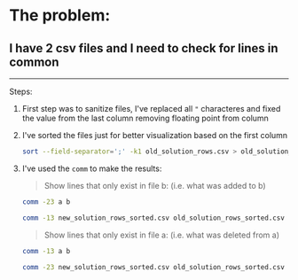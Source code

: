 
# The problem: 

## I have 2 csv files and I need to check for lines in common

---

Steps:

1. First step was to sanitize files, I've replaced all `"` characteres and fixed the value from the last column removing floating point from column 

2. I've sorted the files just for better visualization based on the first column
    ```sh
    sort --field-separator=';' -k1 old_solution_rows.csv > old_solution_rows_sorted.csv
    ```

3. I've used the `comm` to make the results:

    > Show lines that only exist in file b: (i.e. what was added to b)
    ```sh
    comm -23 a b
    ```
    ```sh
    comm -13 new_solution_rows_sorted.csv old_solution_rows_sorted.csv > new_solution_missing_rows.csv
    ``` 

    > Show lines that only exist in file a: (i.e. what was deleted from a)
    ```sh
    comm -13 a b
    ```
    ```sh
    comm -23 new_solution_rows_sorted.csv old_solution_rows_sorted.csv > new_solution_extra_rows.csv
    ```


